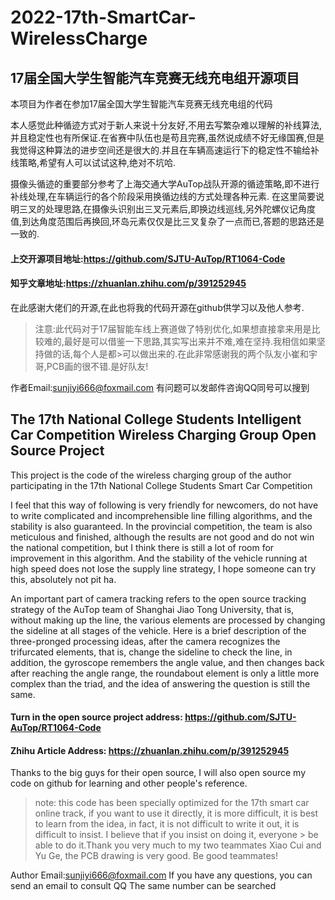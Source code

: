 # 2022-17th-SmartCar-WirelessCharge
## 17届全国大学生智能汽车竞赛无线充电组开源项目

本项目为作者在参加17届全国大学生智能汽车竞赛无线充电组的代码  

本人感觉此种循迹方式对于新人来说十分友好,不用去写繁杂难以理解的补线算法,并且稳定性也有所保证.在省赛中队伍也是苟且完赛,虽然说成绩不好无缘国赛,但是我觉得这种算法的进步空间还是很大的.并且在车辆高速运行下的稳定性不输给补线策略,希望有人可以试试这种,绝对不坑哈.

摄像头循迹的重要部分参考了上海交通大学AuTop战队开源的循迹策略,即不进行补线处理,在车辆运行的各个阶段采用换循边线的方式处理各种元素.
在这里简要说明三叉的处理思路,在摄像头识别出三叉元素后,即换边线巡线,另外陀螺仪记角度值,到达角度范围后再换回,环岛元素仅仅是比三叉复杂了一点而已,答题的思路还是一致的.
  
#### 上交开源项目地址:https://github.com/SJTU-AuTop/RT1064-Code
#### 知乎文章地址:https://zhuanlan.zhihu.com/p/391252945

在此感谢大佬们的开源,在此也将我的代码开源在github供学习以及他人参考.

>注意:此代码对于17届智能车线上赛道做了特别优化,如果想直接拿来用是比较难的,最好是可以借鉴一下思路,其实写出来并不难,难在坚持.我相信如果坚持做的话,每个人是都>可以做出来的.在此非常感谢我的两个队友小崔和宇哥,PCB画的很不错.是好队友!

作者Email:sunjiyi666@foxmail.com 有问题可以发邮件咨询QQ同号可以搜到







## The 17th National College Students Intelligent Car Competition Wireless Charging Group Open Source Project

This project is the code of the wireless charging group of the author participating in the 17th National College Students Smart Car Competition 


I feel that this way of following is very friendly for newcomers, do not have to write complicated and incomprehensible line filling algorithms, and the stability is also guaranteed. In the provincial competition, the team is also meticulous and finished, although the results are not good and do not win the national competition, but I think there is still a lot of room for improvement in this algorithm. And the stability of the vehicle running at high speed does not lose the supply line strategy, I hope someone can try this, absolutely not pit ha.

An important part of camera tracking refers to the open source tracking strategy of the AuTop team of Shanghai Jiao Tong University, that is, without making up the line, the various elements are processed by changing the sideline at all stages of the vehicle.
Here is a brief description of the three-pronged processing ideas, after the camera recognizes the trifurcated elements, that is, change the sideline to check the line, in addition, the gyroscope remembers the angle value, and then changes back after reaching the angle range, the roundabout element is only a little more complex than the triad, and the idea of answering the question is still the same.
  
#### Turn in the open source project address: https://github.com/SJTU-AuTop/RT1064-Code
#### Zhihu Article Address: https://zhuanlan.zhihu.com/p/391252945

Thanks to the big guys for their open source, I will also open source my code on github for learning and other people's reference.

> note: this code has been specially optimized for the 17th smart car online track, if you want to use it directly, it is more difficult, it is best to learn from the idea, in fact, it is not difficult to write it out, it is difficult to insist. I believe that if you insist on doing it, everyone > be able to do it.Thank you very much to my two teammates Xiao Cui and Yu Ge, the PCB drawing is very good. Be good teammates!

Author Email:sunjiyi666@foxmail.com If you have any questions, you can send an email to consult QQ The same number can be searched

